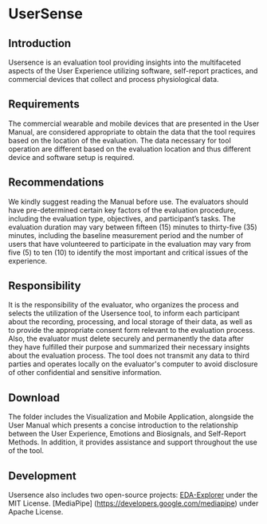 # UserSense
## Introduction
Usersence is an evaluation tool providing insights into the multifaceted aspects of the User Experience utilizing software, self-report practices, and commercial devices that collect and process physiological data.
## Requirements
The commercial wearable and mobile devices that are presented in the User Manual,  are considered appropriate to obtain the data that the tool requires based on the location of the evaluation. The data necessary for tool operation are different based on the evaluation location and thus different device and software setup is required.
## Recommendations
We kindly suggest reading the Manual before use.
The evaluators should have pre-determined certain key factors of the evaluation procedure, including the evaluation type, objectives, and participant’s tasks.
The evaluation duration may vary between fifteen (15) minutes to thirty-five (35) minutes, including the baseline measurement period and the number of users that have volunteered to participate in the evaluation may vary from five (5) to ten (10) to identify the most important and critical issues of the experience.
## Responsibility
It is the responsibility of the evaluator, who organizes the process and selects the utilization of the Usersence tool, to inform each participant about the recording, processing, and local storage of their data, as well as to provide the appropriate consent form relevant to the evaluation process. Also, the evaluator must delete securely and permanently the data after they have fulfilled their purpose and summarized their necessary insights about the evaluation process. The tool does not transmit any data to third parties and operates locally on the evaluator's computer to avoid disclosure of other confidential and sensitive information.
## Download
The folder includes the Visualization and Mobile Application, alongside the User Manual which presents a concise introduction to the relationship between the User Experience, Emotions and Biosignals, and Self-Report Methods. In addition, it provides assistance and support throughout the use of the tool.
## Development
Usersence also includes two open-source projects:
[EDA-Explorer](https://eda-explorer.media.mit.edu/) under the MIT License.
[MediaPipe] (https://developers.google.com/mediapipe) under Apache License.

